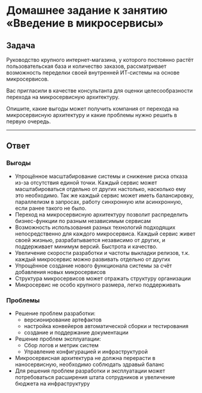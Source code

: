 # Домашнее задание к занятию «Введение в микросервисы»


## Задача

Руководство крупного интернет-магазина, у которого постоянно растёт пользовательская база и количество заказов, рассматривает возможность переделки своей внутренней   ИТ-системы на основе микросервисов. 

Вас пригласили в качестве консультанта для оценки целесообразности перехода на микросервисную архитектуру. 

Опишите, какие выгоды может получить компания от перехода на микросервисную архитектуру и какие проблемы нужно решить в первую очередь.

---

## Ответ

### Выгоды

- Упрощённое масштабирование системы и снижение риска отказа из-за отсутствия единой точки. Каждый сервис может масштабироваться отдельно от других настолько, насколько ему это необходимо. Так же каждый сервис может иметь балансировку, параллелизм в запросах, работу синхронную или асинхронную, если ранее такого не было.
- Переход на микросервисную архитектуру позволит распределить бизнес-функции по разным независимым сервисам
- Возможность использования разных технологий подходящих непосредственно для каждого микросервиса. Каждый сервис живет своей жизнью, разрабатывается независимо от других, и поддерживает минимум версий. Быстрота и качество.
- Увеличение скорости разработки и частоты выкладки релизов, т.к. каждый микросервис можно развивать отдельно от других
- Упрощённое создание нового функционала системы за счёт добавления новых микросервисов
- Структура микросервисов может отражать структуру организации
- Микросервис не особо крупного размера, легко поддерживать

### Проблемы

- Решение проблем разработки:
  - версионирование артефактов
  - настройка конвейеров автоматической сборки и тестирования
  - создание и поддержание документации
- Решение проблем эксплуатации:
  - Сбор логов и метрик систем
  - Управление конфигурацией и инфраструктурой
- Микросервисная архитектура не должна перерасти в наносервисную, необходимо соблюдать здравый баланс
- Для решения проблем разработки и эксплуатации может потребоваться расширения штата сотрудников и увеличение бюджета на инфраструктуру

